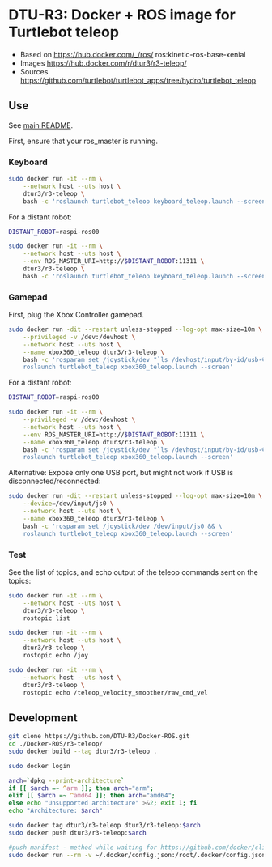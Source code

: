 # DTU-R3: Docker + ROS image for Turtlebot teleop
* Based on https://hub.docker.com/_/ros/ ros:kinetic-ros-base-xenial
* Images https://hub.docker.com/r/dtur3/r3-teleop/
* Sources https://github.com/turtlebot/turtlebot_apps/tree/hydro/turtlebot_teleop

## Use
See [main README](../README.md).

First, ensure that your ros_master is running.

### Keyboard

```sh
sudo docker run -it --rm \
	--network host --uts host \
	dtur3/r3-teleop \
	bash -c 'roslaunch turtlebot_teleop keyboard_teleop.launch --screen'
```

For a distant robot:

```sh
DISTANT_ROBOT=raspi-ros00

sudo docker run -it --rm \
	--network host --uts host \
	--env ROS_MASTER_URI=http://$DISTANT_ROBOT:11311 \
	dtur3/r3-teleop \
	bash -c 'roslaunch turtlebot_teleop keyboard_teleop.launch --screen'
```

### Gamepad
First, plug the Xbox Controller gamepad.

```sh
sudo docker run -dit --restart unless-stopped --log-opt max-size=10m \
	--privileged -v /dev:/devhost \
	--network host --uts host \
	--name xbox360_teleop dtur3/r3-teleop \
	bash -c 'rosparam set /joystick/dev "`ls /devhost/input/by-id/usb-©Microsoft_Corporation_Controller_*-joystick | tail -n 1`" && \
	roslaunch turtlebot_teleop xbox360_teleop.launch --screen'
```

For a distant robot:

```sh
DISTANT_ROBOT=raspi-ros00

sudo docker run -it --rm \
	--privileged -v /dev:/devhost \
	--network host --uts host \
	--env ROS_MASTER_URI=http://$DISTANT_ROBOT:11311 \
	--name xbox360_teleop dtur3/r3-teleop \
	bash -c 'rosparam set /joystick/dev "`ls /devhost/input/by-id/usb-©Microsoft_Corporation_Controller_*-joystick | tail -n 1`" && \
	roslaunch turtlebot_teleop xbox360_teleop.launch --screen'
```

Alternative: Expose only one USB port, but might not work if USB is disconnected/reconnected:

```sh
sudo docker run -dit --restart unless-stopped --log-opt max-size=10m \
	--device=/dev/input/js0 \
	--network host --uts host \
	--name xbox360_teleop dtur3/r3-teleop \
	bash -c 'rosparam set /joystick/dev /dev/input/js0 && \
	roslaunch turtlebot_teleop xbox360_teleop.launch --screen'
```

### Test
See the list of topics, and echo output of the teleop commands sent on the topics:

```sh
sudo docker run -it --rm \
	--network host --uts host \
	dtur3/r3-teleop \
	rostopic list

sudo docker run -it --rm \
	--network host --uts host \
	dtur3/r3-teleop \
	rostopic echo /joy

sudo docker run -it --rm \
	--network host --uts host \
	dtur3/r3-teleop \
	rostopic echo /teleop_velocity_smoother/raw_cmd_vel
```

## Development

```bash
git clone https://github.com/DTU-R3/Docker-ROS.git
cd ./Docker-ROS/r3-teleop/
sudo docker build --tag dtur3/r3-teleop .

sudo docker login

arch=`dpkg --print-architecture`
if [[ $arch =~ ^arm ]]; then arch="arm";
elif [[ $arch =~ ^amd64 ]]; then arch="amd64";
else echo "Unsupported architecture" >&2; exit 1; fi
echo "Architecture: $arch"

sudo docker tag dtur3/r3-teleop dtur3/r3-teleop:$arch
sudo docker push dtur3/r3-teleop:$arch

#push manifest - method while waiting for https://github.com/docker/cli/pull/138
sudo docker run --rm -v ~/.docker/config.json:/root/.docker/config.json -v $(pwd):/host weshigbee/manifest-tool push from-spec /host/manifest.yaml
```
